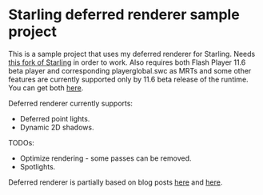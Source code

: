 Starling deferred renderer sample project
=========================================

This is a sample project that uses my deferred renderer for Starling. Needs [this fork of Starling](https://github.com/Varnius/Starling-Framework) in order to work. Also requires both Flash Player 11.6 beta player and corresponding playerglobal.swc as MRTs and some other features are currently supported only by 11.6 beta release of the runtime. You can get both [here](https://www.dropbox.com/sh/o7gmvxlze8s922y/h1sRx4JpYx).

Deferred renderer currently supports:

* Deferred point lights.
* Dynamic 2D shadows.

TODOs:

* Optimize rendering - some passes can be removed.
* Spotlights.

Deferred renderer is partially based on blog posts [here](http://www.catalinzima.com/xna/tutorials/deferred-rendering-in-xna/) and [here](http://www.soolstyle.com/2010/06/29/2d-lightning-continued/).


